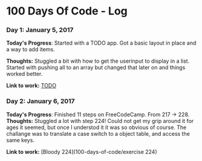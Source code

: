 # 100 Days Of Code - Log

### Day 1: January 5, 2017


**Today's Progress**: Started with a TODO app. Got a basic layout in place and a way to add items.

**Thoughts:** Stuggled a bit with how to get the userinput to display in a list. Started with pushing all to an array but changed that later on and things worked better. 

**Link to work:** [TODO](https://github.com/Henkedanne/TODO)

### Day 2: January 6, 2017


**Today's Progress**: Finished 11 steps on FreeCodeCamp. From 217 -> 228.
**Thoughts:** Stuggled a lot with step 224! Could not get my grip around it for ages it seemed, but once I understod it it was so obvious of course. The challange was to translate a case switch to a object table, and access the same keys.

**Link to work:** [Bloody 224](100-days-of-code/exercise 224)
